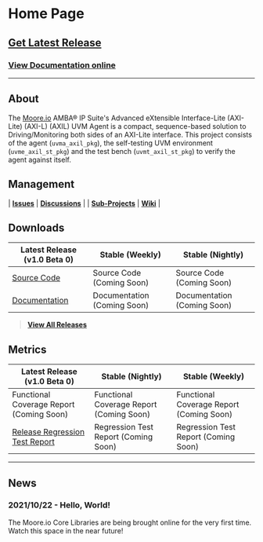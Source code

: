# Home Page

## [Get Latest Release](https://mooreio.com/packages/uvma_axil.tgz)
### [View Documentation online](https://mooreio.com/packages/uvma_axil/dox_out/)

----------------

## About
The [Moore.io](https://www.mooreio.com) AMBA® IP Suite's Advanced eXtensible Interface-Lite (AXI-Lite) (AXI-L) (AXIL) UVM Agent is a compact, sequence-based solution to Driving/Monitoring both sides of an AXI-Lite interface.  This project consists of the agent (`uvma_axil_pkg`), the self-testing UVM environment (`uvme_axil_st_pkg`) and the test bench (`uvmt_axil_st_pkg`) to verify the agent against itself.


## Management

| **[Issues](https://github.com/Datum-Technology-Corporation/uvma_axil/issues)** | **[Discussions](https://github.com/Datum-Technology-Corporation/uvma_axil/discussions)** |
| **[Sub-Projects](https://github.com/Datum-Technology-Corporation/uvma_axil/projects)** | **[Wiki](https://github.com/Datum-Technology-Corporation/uvma_axil/wiki)** |


## Downloads

| Latest Release (v1.0 Beta 0) | Stable (Weekly) | Stable (Nightly) |
| --------------------- | ---------------- | --------------- |
| [Source Code](https://mooreio.com/packages/uvma_axil.tgz) | Source Code (Coming Soon) | Source Code (Coming Soon) |
| [Documentation](https://mooreio.com/packages/uvma_axil/dox_out/) | Documentation (Coming Soon) | Documentation (Coming Soon) |

> **[View All Releases](releases.md)**


## Metrics

| Latest Release (v1.0 Beta 0) | Stable (Nightly) | Stable (Weekly) |
| --------------------- | ---------------- | --------------- |
| Functional Coverage Report (Coming Soon) | Functional Coverage Report (Coming Soon) | Functional Coverage Report (Coming Soon) |
| [Release Regression Test Report](https://mooreio.com/packages/uvma_axil/sim/results.html) | Regression Test Report (Coming Soon) | Regression Test Report (Coming Soon) |


----------------


## News
### 2021/10/22 - Hello, World!
The Moore.io Core Libraries are being brought online for the very first time. Watch this space in the near future!
